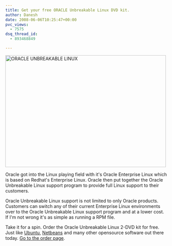 ```yaml
---
title: Get your free ORACLE Unbreakable Linux DVD kit.
author: Danesh
date: 2008-06-06T10:25:47+00:00
pvc_views:
  - 7575
dsq_thread_id:
  - 893468849

---
```

[<img loading="lazy" src="/wp-content/uploads/2008/06/unbrakeable-linux-order-500x348.png" alt="ORACLE UNBREAKABLE LINUX" title="ORACLE UNBREAKABLE LINUX" width="500" height="348" class="alignnone size-medium wp-image-599" srcset="/wp-content/uploads/2008/06/unbrakeable-linux-order-500x348.png 500w, /wp-content/uploads/2008/06/unbrakeable-linux-order.png 798w" sizes="(max-width: 500px) 100vw, 500px" />][1]

Oracle got into the Linux playing field with it's Oracle Enterprise Linux which is based on Redhat's Enterprise Linux. Oracle then put together the Oracle Unbreakable Linux support program to provide full Linux support to their customers.

Oracle Unbreakable Linux support is not limited to only Oracle products. Customers can switch any of their current Enterprise Linux environments over to the Oracle Unbreakable Linux support program and at a lower cost. If I'm not wrong it's as simple as running a RPM file.

Take it for a spin. Order the Oracle Unbreakable Linux 2-DVD kit for free. Just like [Ubuntu][2], [Netbeans][3] and many other opensource software out there today. [Go to the order page][4].

 [1]: /wp-content/uploads/2008/06/unbrakeable-linux-order.png
 [2]: https://shipit.ubuntu.com/
 [3]: http://www.netbeans.org/features/
 [4]: http://www.oracle.com/webapps/dialogue/dlgpage.jsp?p_ext=Y&p_dlg_id=5659298&src=5634329&Act=44